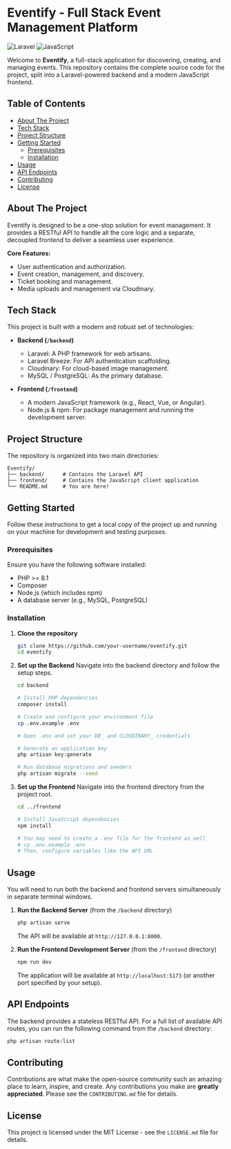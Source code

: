 # Eventify - Full Stack Event Management Platform

![Laravel](https://img.shields.io/badge/Laravel-FF2D20?style=for-the-badge&logo=laravel&logoColor=white)
![JavaScript](https://img.shields.io/badge/JavaScript-F7DF1E?style=for-the-badge&logo=javascript&logoColor=black)

Welcome to **Eventify**, a full-stack application for discovering, creating, and managing events. This repository contains the complete source code for the project, split into a Laravel-powered backend and a modern JavaScript frontend.

## Table of Contents

- [About The Project](#about-the-project)
- [Tech Stack](#tech-stack)
- [Project Structure](#project-structure)
- [Getting Started](#getting-started)
  - [Prerequisites](#prerequisites)
  - [Installation](#installation)
- [Usage](#usage)
- [API Endpoints](#api-endpoints)
- [Contributing](#contributing)
- [License](#license)

## About The Project

Eventify is designed to be a one-stop solution for event management. It provides a RESTful API to handle all the core logic and a separate, decoupled frontend to deliver a seamless user experience.

**Core Features:**
*   User authentication and authorization.
*   Event creation, management, and discovery.
*   Ticket booking and management.
*   Media uploads and management via Cloudinary.

## Tech Stack

This project is built with a modern and robust set of technologies:

*   **Backend (`/backend`)**
    *   Laravel: A PHP framework for web artisans.
    *   Laravel Breeze: For API authentication scaffolding.
    *   Cloudinary: For cloud-based image management.
    *   MySQL / PostgreSQL: As the primary database.

*   **Frontend (`/frontend`)**
    *   A modern JavaScript framework (e.g., React, Vue, or Angular).
    *   Node.js & npm: For package management and running the development server.

## Project Structure

The repository is organized into two main directories:

```
Eventify/
├── backend/      # Contains the Laravel API
├── frontend/     # Contains the JavaScript client application
└── README.md     # You are here!
```

## Getting Started

Follow these instructions to get a local copy of the project up and running on your machine for development and testing purposes.

### Prerequisites

Ensure you have the following software installed:

*   PHP >= 8.1
*   Composer
*   Node.js (which includes npm)
*   A database server (e.g., MySQL, PostgreSQL)

### Installation

1.  **Clone the repository**
    ```sh
    git clone https://github.com/your-username/eventify.git
    cd eventify
    ```

2.  **Set up the Backend**
    Navigate into the backend directory and follow the setup steps.
    ```sh
    cd backend
    
    # Install PHP dependencies
    composer install
    
    # Create and configure your environment file
    cp .env.example .env
    
    # Open .env and set your DB_ and CLOUDINARY_ credentials
    
    # Generate an application key
    php artisan key:generate
    
    # Run database migrations and seeders
    php artisan migrate --seed
    ```

3.  **Set up the Frontend**
    Navigate into the frontend directory from the project root.
    ```sh
    cd ../frontend 
    
    # Install JavaScript dependencies
    npm install
    
    # You may need to create a .env file for the frontend as well
    # cp .env.example .env 
    # Then, configure variables like the API URL
    ```

## Usage

You will need to run both the backend and frontend servers simultaneously in separate terminal windows.

1.  **Run the Backend Server** (from the `/backend` directory)
    ```sh
    php artisan serve
    ```
    The API will be available at `http://127.0.0.1:8000`.

2.  **Run the Frontend Development Server** (from the `/frontend` directory)
    ```sh
    npm run dev
    ```
    The application will be available at `http://localhost:5173` (or another port specified by your setup).

## API Endpoints

The backend provides a stateless RESTful API. For a full list of available API routes, you can run the following command from the `/backend` directory:

```sh
php artisan route:list
```

## Contributing

Contributions are what make the open-source community such an amazing place to learn, inspire, and create. Any contributions you make are **greatly appreciated**. Please see the `CONTRIBUTING.md` file for details.

## License

This project is licensed under the MIT License - see the `LICENSE.md` file for details.